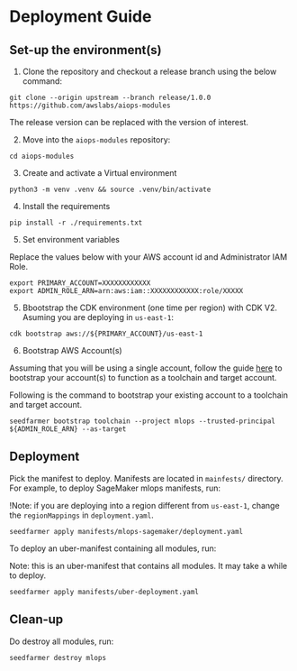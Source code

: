 # Deployment Guide

## Set-up the environment(s)

1. Clone the repository and checkout a release branch using the below command:

```
git clone --origin upstream --branch release/1.0.0 https://github.com/awslabs/aiops-modules
```
The release version can be replaced with the version of interest.

2. Move into the `aiops-modules` repository:
```
cd aiops-modules
```
3. Create and activate a Virtual environment
```
python3 -m venv .venv && source .venv/bin/activate
```
4. Install the requirements
```
pip install -r ./requirements.txt
```
5. Set environment variables

Replace the values below with your AWS account id and Administrator IAM Role.
```
export PRIMARY_ACCOUNT=XXXXXXXXXXXX
export ADMIN_ROLE_ARN=arn:aws:iam::XXXXXXXXXXXX:role/XXXXX
```

5. Bbootstrap the CDK environment (one time per region) with CDK V2. Asuming you are deploying in `us-east-1`:
```
cdk bootstrap aws://${PRIMARY_ACCOUNT}/us-east-1
```
6. Bootstrap AWS Account(s)

Assuming that you will be using a single account, follow the guide [here](https://seed-farmer.readthedocs.io/en/latest/bootstrapping.html#) to bootstrap your account(s) to function as a toolchain and target account.

Following is the command to bootstrap your existing account to a toolchain and target account.
```
seedfarmer bootstrap toolchain --project mlops --trusted-principal ${ADMIN_ROLE_ARN} --as-target
```

## Deployment

Pick the manifest to deploy. Manifests are located in `mainfests/` directory. For example, to deploy SageMaker mlops manifests, run:

!Note: if you are deploying into a region different from `us-east-1`, change the `regionMappings` in `deployment.yaml`.
```
seedfarmer apply manifests/mlops-sagemaker/deployment.yaml
```

To deploy an uber-manifest containing all modules, run:

Note: this is an uber-manifest that contains all modules. It may take a while to deploy.
```
seedfarmer apply manifests/uber-deployment.yaml
```
## Clean-up

Do destroy all modules, run:
```
seedfarmer destroy mlops
```
